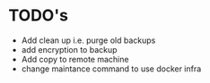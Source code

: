 # TODO's

- Add clean up i.e. purge old backups
- add encryption to backup
- Add copy to remote machine
- change maintance command to use docker infra
